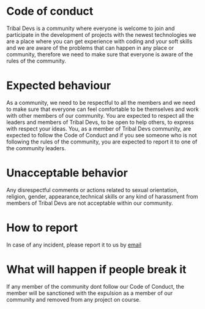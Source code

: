 # Code of conduct

Tribal Devs is a community where everyone is welcome to join and participate in the development of projects with the newest technologies we are a place where you can get experience with coding and your soft skills and we are aware of the problems that can happen in any place or community, therefore we need to make sure that everyone is aware of the rules of the community.

# Expected behaviour 
As a community, we need to be respectful to all the members and we need to make sure that everyone can feel comfortable to be themselves and work with other members of our community. You are expected to respect all the leaders and members of Tribal Devs, to be open to help others, to express with respect your ideas.
You, as a member of Tribal Devs community, are expected to follow the Code of Conduct and if you see someone who is not following the rules of the community, you are expected to report it to one of the community leaders.

# Unacceptable behavior
Any disrespectful comments or actions related to sexual orientation, religion, gender, appearance,technical skills or any kind of harassment from members of Tribal Devs are not acceptable within our community.

# How to report
In case of any incident, please report it to us by <a href="mailto:tribaldevs.tj@gmail.com">email</a>

# What will happen if people break it
If any member of the community dont follow our Code of Conduct, the member will be sanctioned with the expulsion as a member of our community and removed from any project on course.
